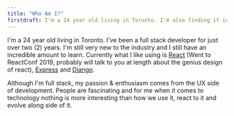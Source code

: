 ```yaml
---
title: "Who Am I?"
firstdraft: I'm a 24 year old living in Toronto. I'm also finding it incredibly hard to not have the second sentence of this section be what I do for work and the coding languages I like working with. I know this observation is nowhere even close to the ballpark of original but I always find it interesting how the first thing we always tend to say when we meet each other is what we do for work. Fully a product of the capitalist structure we live in and the commodification of our lives combined with the status and identity we sacrifice to our jobs.
---
```


I'm a 24 year old living in Toronto. I've been a full stack developer for just over two (2) years. I'm still very new to the industry and I still have an incredible amount to learn. Currently what I like using is [React](https://reactjs.org/) (Went to ReactConf 2019, probably will talk to you at length about the genius design of react), [Express](https://expressjs.com/) and [Django](https://www.djangoproject.com/).

Although I'm full stack, my passion & enthusiasm comes from the UX side of development. People are fascinating and for me when it comes to technology nothing is more interesting than how we use it, react to it and evolve along side of it.
